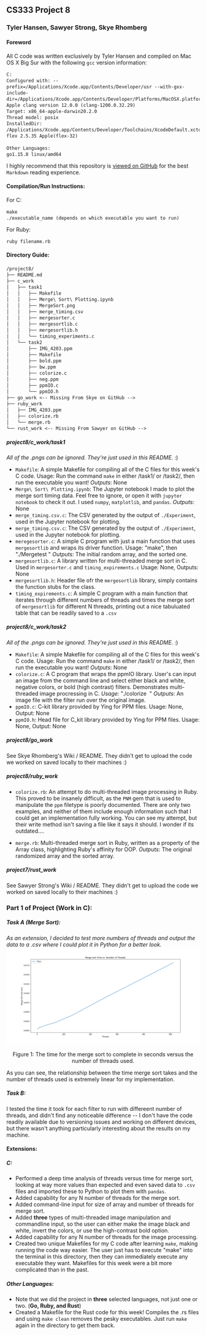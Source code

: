 ## CS333 Project 8

### Tyler Hansen, Sawyer Strong, Skye Rhomberg

#### Foreword

All C code was written exclusively by Tyler Hansen and compiled on Mac OS X Big Sur with the following `gcc` version information:

```
C:
Configured with: --prefix=/Applications/Xcode.app/Contents/Developer/usr --with-gxx-include-dir=/Applications/Xcode.app/Contents/Developer/Platforms/MacOSX.platform/Developer/SDKs/MacOSX.sdk/usr/include/c++/4.2.1
Apple clang version 12.0.0 (clang-1200.0.32.29)
Target: x86_64-apple-darwin20.2.0
Thread model: posix
InstalledDir: /Applications/Xcode.app/Contents/Developer/Toolchains/XcodeDefault.xctoolchain/usr/bin
flex 2.5.35 Apple(flex-32)

Other Languages:
go1.15.8 linux/amd64
```

I highly recommend that this repository is [viewed on GitHub](https://github.com/tylermhansen/CS333) for the best `Markdown` reading experience.

#### Compilation/Run Instructions:

For C:

```
make
./executable_name (depends on which executable you want to run)
```

For Ruby:

```
ruby filename.rb
```

#### Directory Guide:

```
/project8/
├── README.md
├── c_work
│   ├── task1
│   │   ├── Makefile
│   │   ├── Merge\ Sort\ Plotting.ipynb
│   │   ├── MergeSort.png
│   │   ├── merge_timing.csv
│   │   ├── mergesorter.c
│   │   ├── mergesortlib.c
│   │   ├── mergesortlib.h
│   │   └── timing_experiments.c
│   └── task2
│       ├── IMG_4203.ppm
│       ├── Makefile
│       ├── bold.ppm
│       ├── bw.ppm
│       ├── colorize.c
│       ├── neg.ppm
│       ├── ppmIO.c
│       └── ppmIO.h
├── go_work <-- Missing From Skye on GitHub -->
├── ruby_work
│   ├── IMG_4203.ppm
│   ├── colorize.rb
│   └── merge.rb
└── rust_work <-- Missing From Sawyer on GitHub -->
```

##### project8/c_work/task1

_All of the .pngs can be ignored. They're just used in this README._ :)

- `Makefile`: A simple Makefile for compiling all of the C files for this week's C code. Usage: Run the command `make` in either /task1/ or /task2/, then run the executable you want! _Outputs_: None
- `Merge\ Sort\ Plotting.ipynb`: The Jupyter notebook I made to plot the merge sort timing data. Feel free to ignore, or open it with `jupyter notebook` to check it out. I used `numpy`, `matplotlib`, and `pandas`. _Outputs_: None
- `merge_timing.csv.c`: The CSV generated by the output of `./Experiment`, used in the Jupyter notebook for plotting.
- `merge_timing.csv.c`: The CSV generated by the output of `./Experiment`, used in the Jupyter notebook for plotting.
- `meregesorter.c`: A simple C program with just a main function that uses `mergesortlib` and wraps its driver function. Usage: "make", then "./Mergetest <Array Length> <Number of Threads>" _Outputs_: The initial random array, and the sorted one.
- `mergesortlib.c`: A library written for multi-threaded merge sort in C. Used in `mergesorter.c` and `timing_expirements.c` Usage: None, Outputs: None
- `mergesortlib.h`: Header file ofr the `mergesortlib` library, simply contains the function stubs for the class.
- `timing_expirements.c`: A simple C program with a main function that iterates through different numbers of threads and times the merge sort of `mergesortlib` for different N threads, printing out a nice tabuluated table that can be readily saved to a `.csv`

##### project8/c_work/task2

_All of the .pngs can be ignored. They're just used in this README._ :)

- `Makefile`: A simple Makefile for compiling all of the C files for this week's C code. Usage: Run the command `make` in either /task1/ or /task2/, then run the executable you want! _Outputs_: None
- `colorize.c`: A C program that wraps the ppmIO library. User's can input an image from the command line and select either black and white, negative colors, or bold (high contrast) filters. Demonstrates multi-threaded image procressing in C. _Usage:_ "./colorize <image filename> <filter>" _Outputs_: An image file with the filter run over the original image.
- `ppmIO.c`: C-kit library provided by Ying for PPM files. Usage: None, Output: None
- `ppmIO.h`: Head file for C_kit library provided by Ying for PPM files. Usage: None, Output: None

##### project8/go_work

See Skye Rhomberg's Wiki / README. They didn't get to upload the code we worked on saved locally to their machines :)

##### project8/ruby_work

- `colorize.rb`: An attempt to do multi-threaded image processing in Ruby. This proved to be insanely difficult, as the `PNM` gem that is used to manipulate the `ppm` filetype is poorly documented. There are only two examples, and neither of them include enough information such that I could get an implementation fully working. You can see my attempt, but their write method isn't saving a file like it says it should. I wonder if its outdated....

- `merge.rb`: Multi-threaded merge sort in Ruby, written as a property of the Array class, highlighting Ruby's affinity for OOP. _Outputs_: The original randomized array and the sorted array.

##### project7/rust_work

See Sawyer Strong's Wiki / README. They didn't get to upload the code we worked on saved locally to their machines :)

### Part 1 of Project (Work in C):

##### Task A (Merge Sort):

_As an extension, I decided to test more numbers of threads and output the data to a .csv where I could plot it in Python for a better look._
![Plot of mergesort time versus number of threads](c_work/task1/MergeSort.png)

<p align="center">
    Figure 1: The time for the merge sort to complete in seconds versus the number of threads used.
</p>

As you can see, the relationship between the time merge sort takes and the number of threads used is extremely linear for my implementation.

##### Task B:

I tested the time it took for each filter to run with differeent number of threads, and didn't find any noticeable difference -- I don't have the code readily available due to versioning issues and working on different devices, but there wasn't anything particularly interesting about the results on my machine.

#### Extensions:

##### C:

- Performed a deep time analysis of threads versus time for merge sort, looking at way more values than expected and even saved data to `.csv` files and imported these to Python to plot them with `pandas`.
- Added capability for any N number of threads for the merge sort.
- Added command-line input for size of array and number of threads for merge sort.
- Added **three** types of multi-threaded image manipulation and commandline input, so the user can either make the image black and white, invert the colors, or use the high-contrast bold option.
- Added capability for any N number of threads for the image processing.
- Created two unique Makefiles for my C code after learning `make`, making running the code way easier. The user just has to execute "make" into the terminal in this directory, then they can immediately execute any executable they want. Makefiles for this week were a bit more complicated than in the past.

##### Other Languages:

- Note that we did the project in **three** selected languages, not just one or two. (**Go, Ruby, and Rust**)
- Created a Makefile for the Rust code for this week! Compiles the .rs files and using `make clean` removes the pesky executables. Just run `make` again in the directory to get them back.
